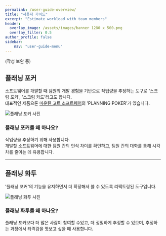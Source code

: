 ```yaml
---
permalink: /user-guide-overview/
title: "사용자 가이드"
excerpt: "Estimate workload with team members"
header:
  overlay_image: /assets/images/banner 1280 x 500.png
  overlay_filter: 0.5
author_profile: false
sidebar:
    nav: "user-guide-menu"
---
```


(작성 보완 중)

## 플래닝 포커

 소프트웨어를 개발할 때 팀원의 개발 경험을 기반으로 작업량을 추정하는 도구로 '스크럼 포커', '스크럼 카드'라고도 합니다.<br/>
대표적인 제품으론 <a href="https://www.mountaingoatsoftware.com/" target="_blank">마운틴 고트 소프트웨어</a>의 'PLANNING POKER'가 있습니다.

![플래닝 포커 사진]()

### 플래닝 포커를 왜 하나요?

작업량을 추정하기 위해 사용합니다.<br/>
개발할 소프트웨어에 대한 팀원 간의 인식 차이를 확인하고, 팀원 간의 대화를 통해 시각차를 줄이는 데 유용합니다.


<hr>

## 플래닝 화투

'플래닝 포커'의 기능을 유지하면서 더 확장해서 쓸 수 있도록 리팩토링된 도구입니다.

![플래닝 화투 사진]()

### 플래닝 화투를 왜 하나요?

플래닝 포커보다 더 많은 사람이 참여할 수있고, 더 정밀하게 추정할 수 있으며, 추정하는 과정에서 타격감을 맛보고 싶을 때 사용합니다.